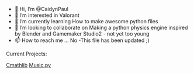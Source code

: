- 👋 Hi, I’m @CaidynPaul
- 👀 I’m interested in Valorant
- 🌱 I’m currently learning How to make awesome python files
- 💞️ I’m looking to collaborate on Making a python physics engine inspired by Blender and Gamemaker Studio2 - not yet too young
- 📫 How to reach me ... No
-This file has been updated ;)
<!---
CaidynPaul/CaidynPaul is a ✨ special ✨ repository because its `README.md` (this file) appears on your GitHub profile.
You can click the Preview link to take a look at your changes.
--->

Current Projects:

[Cmathlib](https://github.com/CaidynPaul/cmathlib.git) [Music.py](https://github.com/CaidynPaul/music.py.git)
